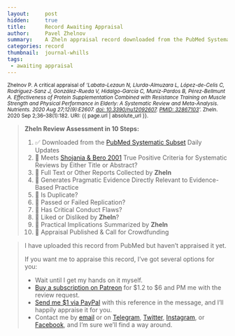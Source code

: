 ```yaml
---
layout:     post
hidden:     true
title:      Record Awaiting Appraisal
author:     Pavel Zhelnov
summary:    A Zheln appraisal record downloaded from the PubMed Systematic Subset daily updates.
categories: record
thumbnail:  journal-whills
tags:
 - awaiting appraisal
---
```


<small>Zhelnov P. A critical appraisal of _‘Labata-Lezaun N, Llurda-Almuzara L, López-de-Celis C, Rodríguez-Sanz J, González-Rueda V, Hidalgo-García C, Muniz-Pardos B, Pérez-Bellmunt A. Effectiveness of Protein Supplementation Combined with Resistance Training on Muscle Strength and Physical Performance in Elderly: A Systematic Review and Meta-Analysis. Nutrients. 2020 Aug 27;12(9):E2607. [doi: 10.3390/nu12092607](https://doi.org/10.3390/nu12092607). [PMID: 32867103](https://pubmed.gov/32867103)’._ Zheln. 2020 Sep 2;36–38(1):182. URI: {{ page.url | absolute_url }}.</small>

> **Zheln Review Assessment in 10 Steps:**
>
> 1. ✅ Downloaded from the [PubMed Systematic Subset](https://p1m.org/ssb) Daily Updates
> 2. 🔄 Meets [Shojania & Bero 2001](https://www.researchgate.net/publication/11820967_Taking_Advantage_of_the_Explosion_of_Systematic_Reviews_An_Efficient_MEDLINE_Search_Strategy) True Positive Criteria for Systematic Reviews by Either Title or Abstract?
> 3. 🔄 Full Text or Other Reports Collected by **Zheln**
> 4. 🔄 Generates Pragmatic Evidence Directly Relevant to Evidence-Based Practice
> 5. 🔄 Is Duplicate?
> 6. 🔄 Passed or Failed Replication?
> 7. 🔄 Has Critical Conduct Flaws?
> 8. 🔄 Liked or Disliked by **Zheln**?
> 9. 🔄 Practical Implications Summarized by **Zheln**
> 10. 🔄 Appraisal Published & Call for Crowdfunding

> I have uploaded this record from PubMed but haven’t appraised it yet.
>
> If you want me to appraise this record, I’ve got several options for you:
> * Wait until I get my hands on it myself.
> * [Buy a subscription on Patreon](https://patreon.com/zheln) for $1.2 to $6 and PM me with the review request.
> * [Send me $1 via PayPal](https://paypal.me/pjelnov) with this reference in the message, and I’ll happily appraise it for you.
> * Contact me by [email](mailto:pavel@zheln.com) or on [Telegram](https://t.me/drzhelnov), [Twitter](https://twitter.com/drzhelnov), [Instagram](https://instagram.com/igzheln), or [Facebook](https://facebook.com/drzhelnov), and I’m sure we’ll find a way around.
